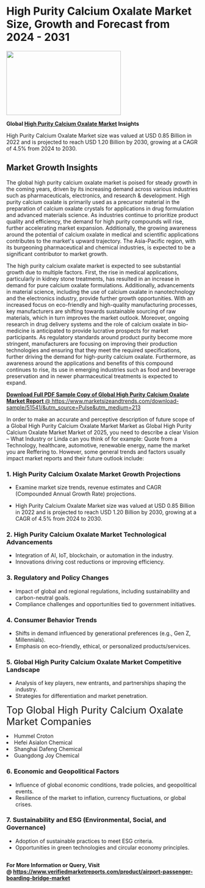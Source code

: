 <H1>High Purity Calcium Oxalate Market Size, Growth and Forecast from 2024 - 2031</H1><img class="aligncenter size-medium wp-image-584254" src="https://thirdeyenews.in/wp-content/uploads/2024/09/Global-Market-Research-300x168.jpeg" alt="" width="300" height="168" /><p><strong>Global&nbsp;<a href="https://www.marketsizeandtrends.com/download-sample/51541/&amp;utm_source=Pulse&amp;utm_medium=213">High Purity Calcium Oxalate Market</a> Insights</strong></p><p>High Purity Calcium Oxalate Market size was valued at USD 0.85 Billion in 2022 and is projected to reach USD 1.20 Billion by 2030, growing at a CAGR of 4.5% from 2024 to 2030.</p><p><h2>Market Growth Insights</h2> <p>The global high purity calcium oxalate market is poised for steady growth in the coming years, driven by its increasing demand across various industries such as pharmaceuticals, electronics, and research & development. High purity calcium oxalate is primarily used as a precursor material in the preparation of calcium oxalate crystals for applications in drug formulation and advanced materials science. As industries continue to prioritize product quality and efficiency, the demand for high purity compounds will rise, further accelerating market expansion. Additionally, the growing awareness around the potential of calcium oxalate in medical and scientific applications contributes to the market's upward trajectory. The Asia-Pacific region, with its burgeoning pharmaceutical and chemical industries, is expected to be a significant contributor to market growth. <a href="#"></a></p> <p>The high purity calcium oxalate market is expected to see substantial growth due to multiple factors. First, the rise in medical applications, particularly in kidney stone treatments, has resulted in an increase in demand for pure calcium oxalate formulations. Additionally, advancements in material science, including the use of calcium oxalate in nanotechnology and the electronics industry, provide further growth opportunities. With an increased focus on eco-friendly and high-quality manufacturing processes, key manufacturers are shifting towards sustainable sourcing of raw materials, which in turn improves the market outlook. Moreover, ongoing research in drug delivery systems and the role of calcium oxalate in bio-medicine is anticipated to provide lucrative prospects for market participants. As regulatory standards around product purity become more stringent, manufacturers are focusing on improving their production technologies and ensuring that they meet the required specifications, further driving the demand for high-purity calcium oxalate. Furthermore, as awareness around the applications and benefits of this compound continues to rise, its use in emerging industries such as food and beverage preservation and in newer pharmaceutical treatments is expected to expand. <a href="#"></p><p><span class=""><strong>Download Full PDF Sample Copy of Global High Purity Calcium Oxalate Market Report</strong> @ <a href="https://www.marketsizeandtrends.com/download-sample/51541/&amp;utm_source=Pulse&amp;utm_medium=213" target="_blank">https://www.marketsizeandtrends.com/download-sample/51541/&amp;utm_source=Pulse&amp;utm_medium=213</a></span></p><p>In order to make an accurate and perceptive description of future scope of a Global&nbsp;High Purity Calcium Oxalate Market Market as Global&nbsp;High Purity Calcium Oxalate Market Market of 2025, you need to describe a clear Vision &ndash; What Industry or Linda can you think of for example: Quote from a Technology, healthcare, automotive, renewable energy, name the market you are Reffering to. However, some general trends and factors usually impact market reports and their future outlook include:</p><h3>1.&nbsp;<strong>High Purity Calcium Oxalate Market Growth Projections</strong></h3><ul><li>Examine market size trends, revenue estimates and CAGR (Compounded Annual Growth Rate) projections.</li><li><p>High Purity Calcium Oxalate Market size was valued at USD 0.85 Billion in 2022 and is projected to reach USD 1.20 Billion by 2030, growing at a CAGR of 4.5% from 2024 to 2030.</p></li></ul><h3>2.&nbsp;<strong>High Purity Calcium Oxalate Market Technological Advancements</strong></h3><ul><li>Integration of AI, IoT, blockchain, or automation in the industry.</li><li>Innovations driving cost reductions or improving efficiency.</li></ul><h3>3.&nbsp;<strong>Regulatory and Policy Changes</strong></h3><ul><li>Impact of global and regional regulations, including sustainability and carbon-neutral goals.</li><li>Compliance challenges and opportunities tied to government initiatives.</li></ul><h3>4.&nbsp;<strong>Consumer Behavior Trends</strong></h3><ul><li>Shifts in demand influenced by generational preferences (e.g., Gen Z, Millennials).</li><li>Emphasis on eco-friendly, ethical, or personalized products/services.</li></ul><h3>5.&nbsp;<strong>Global High Purity Calcium Oxalate Market Competitive Landscape</strong></h3><ul><li>Analysis of key players, new entrants, and partnerships shaping the industry.</li><li>Strategies for differentiation and market penetration.</li></ul><p data-pm-slice="1 1 []"><span style="color: inherit; font-family: inherit; font-size: 25px;">Top Global High Purity Calcium Oxalate Market Companies</span></p><div class="" data-test-id=""><p><li>Hummel Croton</li><li> Hefei Asialon Chemical</li><li> Shanghai Dafeng Chemical</li><li> Guangdong Joy Chemical</li></p></div><h3>6.&nbsp;<strong>Economic and Geopolitical Factors</strong></h3><ul><li>Influence of global economic conditions, trade policies, and geopolitical events.</li><li>Resilience of the market to inflation, currency fluctuations, or global crises.</li></ul><h3>7.&nbsp;<strong>Sustainability and ESG (Environmental, Social, and Governance)</strong></h3><ul><li>Adoption of sustainable practices to meet ESG criteria.</li><li>Opportunities in green technologies and circular economy principles.</li></ul><h2><strong style="font-size: 14px;">For More Information or Query, Visit @&nbsp;</strong><a style="background-color: #ffffff; font-size: 14px;" href="https://www.marketsizeandtrends.com/report/high-purity-calcium-oxalate-market/" target="_blank">https://www.verifiedmarketreports.com/product/airport-passenger-boarding-bridge-market</a></h2>
